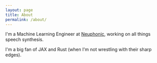 ```yaml
---
layout: page
title: About
permalink: /about/
---
```


I'm a Machine Learning Engineer at [Neuphonic](https://neuphonic.com/), working on all things speech synthesis.

I'm a big fan of JAX and Rust (when I'm not wrestling with their sharp edges).
